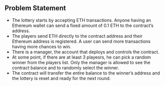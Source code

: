 ## Problem Statement
* The lottery starts by accepting ETH transactions. Anyone having an Ethereum wallet can
send a fixed amount of 0.1 ETH to the contract’s address.
* The players send ETH directly to the contract address and their Ethereum address is
registered. A user can send more transactions having more chances to win.
* There is a manager, the account that deploys and controls the contract.
* At some point, if there are at least 3 playesrs, he can pick a random winner from the
players list. Only the manager is allowed to see the contract balance and to randomly
select the winner.
* The contract will transfer the entire balance to the winner’s address and the lottery is
reset and ready for the next round.

